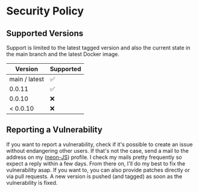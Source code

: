 # Security Policy

## Supported Versions

Support is limited to the latest tagged version and also the current state in the main branch and the latest Docker image.

| Version       | Supported          |
|---------------| ------------------ |
| main / latest | :white_check_mark: |
| 0.0.11        | :white_check_mark: |
| 0.0.10        | :x:                |
| < 0.0.10      | :x:                |

## Reporting a Vulnerability

If you want to report a vulnerability, check if it's possible to create an issue without endangering other users.
If that's not the case, send a mail to the address on my ([neon-JS](https://github.com/neon-JS)) profile.
I check my mails pretty frequently so expect a reply within a few days. From there on, I'll do my best to fix the vulnerability asap.
If you want to, you can also provide patches directly or via pull requests. A new version is pushed (and tagged) as soon as the
vulnerability is fixed. 
